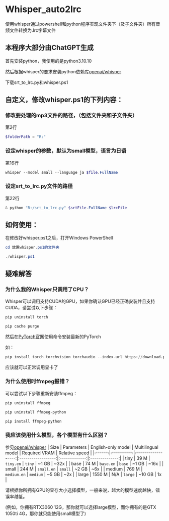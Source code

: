 # Whisper_auto2lrc
使用whisper通过powershell和python程序实现文件夹下（及子文件夹）所有音频文件转换为.lrc字幕文件

## 本程序大部分由ChatGPT生成

首先安装python，我使用的是python3.10.10

然后根据whisper的要求安装python依赖库[openai/whisper](https://github.com/openai/whisper#setup)

下载srt_to_lrc.py和whisper.ps1


## 自定义，修改whisper.ps1的下列内容：

### 修改要处理的mp3文件的路径，（包括文件夹和子文件夹）

第2行
```powershell
$folderPath = "R:"
```

### 设定whisper的参数，默认为small模型，语言为日语

第16行
 ```powershell
 whisper --model small --language ja $file.FullName
 ```
 
 ### 设定srt_to_lrc.py文件的路径
 
 第22行
 ```powershell
 & python "R:/srt_to_lrc.py" $srtFile.FullName $lrcFile
 ```

## 如何使用：

在修改好whisper.ps1之后，打开Windows PowerShell

```powershell
cd 放置whisper.ps1的文件夹
```

```powershell
./whisper.ps1
```

## 疑难解答

### 为什么我的Whisper只调用了CPU？

Whisper可以调用支持CUDA的GPU，如果你确认GPU已经正确安装并且支持CUDA，请尝试以下步骤：

```python 
pip uninstall torch
```

```python 
pip cache purge
```
然后在[PyTorch官网](https://pytorch.org/get-started/locally/)使用命令安装最新的PyTorch

如：
```python
pip install torch torchvision torchaudio --index-url https://download.pytorch.org/whl/cu118
```

应该就可以正常调用显卡了

### 为什么使用时ffmpeg报错？

可以尝试以下步骤重新安装ffmpeg：

```python
pip uninstall ffmpeg
```

```python 
pip uninstall ffmpeg-python
```

```python
pip install ffmpeg-python
```

### 我应该使用什么模型，各个模型有什么区别？

参见[openai/whisper](https://github.com/openai/whisper#available-models-and-languages)
|  Size  | Parameters | English-only model | Multilingual model | Required VRAM | Relative speed |
|:------:|:----------:|:------------------:|:------------------:|:-------------:|:--------------:|
|  tiny  |    39 M    |     `tiny.en`      |       `tiny`       |     ~1 GB     |      ~32x      |
|  base  |    74 M    |     `base.en`      |       `base`       |     ~1 GB     |      ~16x      |
| small  |   244 M    |     `small.en`     |      `small`       |     ~2 GB     |      ~6x       |
| medium |   769 M    |    `medium.en`     |      `medium`      |     ~5 GB     |      ~2x       |
| large  |   1550 M   |        N/A         |      `large`       |    ~10 GB     |       1x       |

请根据你所拥有GPU的显存大小选择模型，一般来说，越大的模型速度越快，错误率越低。

(例如，你拥有RTX3060 12G，那你就可以选择large模型，而你拥有的是GTX 1050ti 4G，那你就只能使用small模型了)
